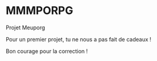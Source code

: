 # MMMPORPG
Projet Meuporg

Pour un premier projet, tu ne nous a pas fait de cadeaux ! 

Bon courage pour la correction !
